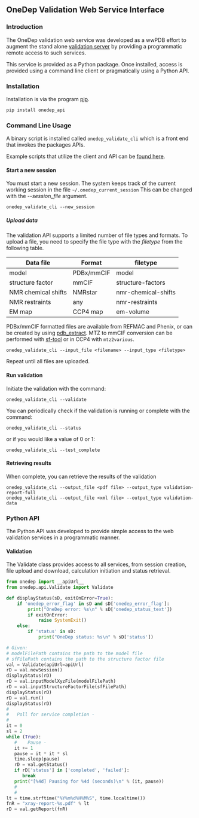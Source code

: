 ## OneDep Validation Web Service Interface

### Introduction
The OneDep validation web service was developed as a
wwPDB effort to augment the stand alone [validation server](https://validate.wwpdb.org) by providing a programmatic remote
access to such services.

This service is provided as a Python package. Once installed, access is provided using a
command line client or pragmatically using a Python API.

### Installation

Installation is via the program [pip](https://pypi.python.org/pypi/pip).

```bash
pip install onedep_api
```

### Command Line Usage
A binary script is installed called ```onedep_validate_cli``` which is a front end that invokes the packages APIs.

Example scripts that utilize the client and API can be [found here](https://onedep-apiws.wwpdb.org/files/examples-installed.tar.gz).


#### Start a new session
You must start a new session. The system keeps track of the current working session in the file ```~/.onedep_current_session``` This can be changed with the *--session_file* argument.

```
onedep_validate_cli --new_session
```

##### Upload data
The validation API supports a limited number of file types and formats.
To upload a file, you need to specify the file type with the *filetype* from the following table.


|  Data file  |  Format  | filetype |
--- | --- | ---
model | PDBx/mmCIF | model
structure factor | mmCIF | structure-factors
NMR chemical shifts | NMRstar | nmr-chemical-shifts
NMR restraints  | any | nmr-restraints
EM map | CCP4 map | em-volume


PDBx/mmCIF formatted files are available from REFMAC and Phenix, or can be created by using [pdb_extract](http://pdb-extract.wwpdb.org). MTZ to mmCIF conversion can be performed with [sf-tool](http://sf-tool.wwpdb.org/) or in CCP4 with ```mtz2various```.

```
onedep_validate_cli --input_file <filename> --input_type <filetype>
```

Repeat until all files are uploaded.

#### Run validation

Initiate the validation with the command:

```
onedep_validate_cli --validate
```

You can periodically check if the validation is running or complete with the command:

```
onedep_validate_cli --status
```

or if you would like a value of 0 or 1:

```
onedep_validate_cli --test_complete
```

#### Retrieving results

When complete, you can retrieve the results of the validation

```
onedep_validate_cli --output_file <pdf file> --output_type validation-report-full
onedep_validate_cli --output_file <xml file> --output_type validation-data

```



### Python API

The Python API was developed to provide simple access to the web validation
services in a programmatic manner.


#### Validation
The Validate class provides access to all services, from session creation, file upload and download, calculation initiation and status retrieval.

```python
from onedep import __apiUrl__
from onedep.api.Validate import Validate

def displayStatus(sD, exitOnError=True):
    if 'onedep_error_flag' in sD and sD['onedep_error_flag']:
        print("OneDep error: %s\n" % sD['onedep_status_text'])
        if exitOnError:
            raise SystemExit()
    else:
        if 'status' in sD:
            print("OneDep status: %s\n" % sD['status'])

# Given:
# modelFilePath contains the path to the model file
# sfFilePath contains the path to the structure factor file
val = Validate(apiUrl=apiUrl)
rD = val.newSession()
displayStatus(rD)
rD = val.inputModelXyzFile(modelFilePath)
rD = val.inputStructureFactorFile(sfFilePath)
displayStatus(rD)
rD = val.run()
displayStatus(rD)
#
#   Poll for service completion -
#
it = 0
sl = 2
while (True):
   #    Pause -
   it += 1
   pause = it * it * sl
   time.sleep(pause)
   rD = val.getStatus()
   if rD['status'] in ['completed', 'failed']:
      break
   print("[%4d] Pausing for %4d (seconds)\n" % (it, pause))
   #
   #
lt = time.strftime("%Y%m%d%H%M%S", time.localtime())
fnR = "xray-report-%s.pdf" % lt
rD = val.getReport(fnR)
```
